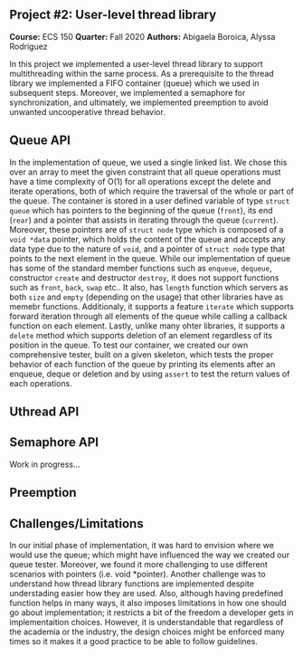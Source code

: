 ## Project #2: User-level thread library
**Course:** ECS 150
**Quarter:** Fall 2020
**Authors:** Abigaela Boroica, Alyssa Rodriguez

In this project we implemented a user-level thread library to support
multithreading within the same process. As a prerequisite to the thread library
we implemented a FIFO container (queue) which we used in subsequent steps. 
Moreover, we implemented a semaphore for synchronization, and ultimately, we
implemented preemption to avoid unwanted uncooperative thread behavior.

## Queue API
In the implementation of queue, we used a single linked list. We chose this over
an array to meet the given constraint that all queue operations must have a
time complexity of O(1) for all operations except the delete and iterate
operations, both of which require the traversal of the whole or part of the
queue. The container is stored in a user defined variable of type `struct queue`
which has pointers to the beginning of the queue (`front`), its end (`rear`) and
a pointer that assists in iterating through the queue (`current`). Moreover,
these pointers are of `struct node` type which is composed of a `void *data`
pointer, which holds the content of the queue and accepts any data type due to
the nature of `void`, and a pointer of `struct node` type that points to the
next element in the queue. While our implementation of queue has some of the
standard member functions such as `enqueue`, `dequeue`, constructor `create` and
destructor `destroy`, it does not support functions such as `front`, `back`,
`swap` etc.. It also, has `length` function which servers as both `size` and 
`empty` (depending on the usage) that other libraries have as memebr functions.
Additionaly, it supports a feature `iterate` which supports forward iteration
through all elements of the queue while calling a callback function on each
element. Lastly, unlike many ohter libraries, it supports a `delete` method
which supports deletion of an element regardless of its position in the queue.
To test our container, we created our own comprehensive tester, built on a given 
skeleton, which tests the proper behavior of each function of the queue by
printing its elements after an enqueue, deque or deletion and by using `assert`
to test the return values of each operations.

## Uthread API
 
## Semaphore API
Work in progress...
## Preemption

## Challenges/Limitations
In our initial phase of implementation, it was hard to envision where we would
use the queue; which might have influenced the way we created our queue tester.
Moreover, we found it more challenging to use different scenarios with pointers
(i.e. void *pointer). Another challenge was to understand how thread library
functions are implemented despite understading easier how they are used. 
Also, although having predefined function helps in many ways, it also imposes
limitations in how one should go about implementation; it restricts a bit of
the freedom a developer gets in implementaition choices. However, it is 
understandable that regardless of the academia or the industry, the design
choices might be enforced many times so it makes it a good practice to be able
to follow guidelines.